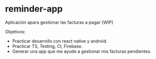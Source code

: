 # reminder-app
Aplicación apara gestionar las facturas a pagar [WIP]

Objetivos: 
 - Practicar desarrollo con react native y android.
 - Practicar TS, Testing, CI, Firebase.
 - Generar una app que me ayude a gestionar mis facturas pendientes.
 
